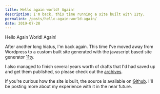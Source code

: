 ```yaml
---
title: Hello again world! Again!
description: I'm back, this time running a site built with 11ty.
permalink: /posts/hello-again-world-again/
date: 2019-07-28
---
```


Hello Again World! Again!

After another long hiatus, I'm back again. This time I've moved away from Wordpress to a custom built site generated with the javascript based site generator [11ty](https://11ty.io).

I also managed to finish several years worth of drafts that I'd had saved up and get them published, so please check out the [archives](/archive/ "blog archive").

If you're curious how the site is built, the source is available on [Github](https://github.com/AndrewAsquith/andrewasquith-ca). I'll be posting more about my experience with it in the near future.
